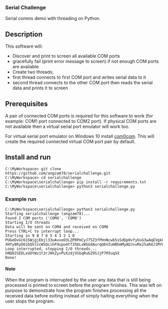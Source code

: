 ### Serial Challenge

Serial comms demo with threading on Python.

## Description

This software will:
- Discover and print to screen all available COM ports
 - gracefully fail (print error message to screen) if not enough COM ports are available
- Create two threads; 
 - first thread connects to first COM port and writes serial data to it
 - second thread connects to the other COM port then reads the serial data and prints it to screen

## Prerequisites

A pair of connected COM ports is required for this software to work (for example: COM1 port connected to COM2 port). If physical COM ports are not available then a virtual serial port emulator will work too. 

For virtual serial port emulator on Windows 10 install [com0com](https://sourceforge.net/projects/com0com/files/latest/download). This will create the required connected virtual COM port pair by default.

## Install and run

```
C:\MyWorkspace> git clone https://github.com/angzam78/serialchallenge.git
C:\MyWorkspace> cd serialchallenge
C:\MyWorkspace\serialchallenge> pip install -r requirements.txt
C:\MyWorkspace\serialchallenge> python3 serialchallenge.py
```
### Example run

```
C:\MyWorkspace\serialchallenge> python3 serialchallenge.py
Starting serialchallenge (angzam78)...
Found 2 COM ports ('COM4', 'COM8')
Starting I/O threads
Data will be sent on COM4 and received on COM8
Press CTRL+C to interrupt loop...
Starting in 9 8 7 6 5 4 3 2 1 0 PUGeDvGc61SWjgjEbjl33uAvxeO3LZPRPmCyJ75Z3fPHnNcwb5sSdDp0vfyUuG3wAqEVgk0sCtUfX0jyOIC6BIi8MIMq3mJxWx0yxdWqFCOcnMitB9eOKo2jQfDdlZNR2Bd2DcSF6hq1UZU5zHl1tEe5ODrN25GX3TayQLG1E0JPxRPyaz5XJemvy2b80tIsQb1lMEK663WzEjBJV7eKU6tyhG703pzqM1oOv3J1SQW6lRJKqE8obK2zbWJIGVnjXPyy3IDuXJ4L4tUrPioqazG5Ml8uwYKxOqJCQAfrjnhdbUzUeRqxwuy3F14pCM94mDQKlw2QQJfEhg2nzvWn90p2gr35zBOUX9xCwP3l9y1oXYbPzwNLA2smx5zta...
XHYy8RyDOibQVJzcWSQcihP4upo4tT2hbLxWSGdAurqQ6VZuHBhmMyADJsuMx25aR4J1MY0g9GhkFhK97x1Ub5Rv6rFSAm2I8qhLJYOT2X2NLDhiPsA1iLIKRSqzqRDbmpYYDlTK2ZxFpdEoBaSRAzjHWYY5D6TtiSXnRJYU5GnL17SivlggKhwt6a0NuVHEcQGev5n5Sf3mfTxME34UKStup9MrJmpBEMDUsEXirXCEaghViaq9890Hn3C16MwxEi7c2ieaIPYvXHg
Loop interrupted, stopping I/O threads...
hNQ82SEDLxUOtWz1t3rJ0kZyvPLKzdjVSbqRuGZ9SJjP7M3uqSX
Done!
```

#### Note

When the program is interrupted by the user any data that is still being processed is printed to screen before the program finishes. This was left on purpose to demonstrate how the program finishes processing all the received data before exiting instead of simply halting everything when the user stops the program.

